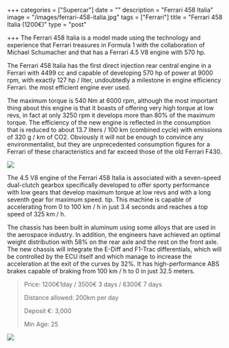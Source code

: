 +++
categories = ["Supercar"]
date = ""
description = "Ferrari 458 Italia"
image = "/images/ferrari-458-italia.jpg"
tags = ["Ferrari"]
title = "Ferrari 458 Italia (1200€)"
type = "post"

+++
The Ferrari 458 Italia is a model made using the technology and experience that Ferrari treasures in Formula 1 with the collaboration of Michael Schumacher and that has a Ferrari 4.5 V8 engine with 570 hp.

The Ferrari 458 Italia has the first direct injection rear central engine in a Ferrari with 4499 cc and capable of developing 570 hp of power at 9000 rpm, with exactly 127 hp / liter, undoubtedly a milestone in engine efficiency Ferrari. the most efficient engine ever used.

The maximum torque is 540 Nm at 6000 rpm, although the most important thing about this engine is that it boasts of offering very high torque at low revs, in fact at only 3250 rpm it develops more than 80% of the maximum torque. The efficiency of the new engine is reflected in the consumption that is reduced to about 13.7 liters / 100 km (combined cycle) with emissions of 320 g / km of CO2. Obviously it will not be enough to convince any environmentalist, but they are unprecedented consumption figures for a Ferrari of these characteristics and far exceed those of the old Ferrari F430.

![](/images/ferrari-italia2.jpg)

The 4.5 V8 engine of the Ferrari 458 Italia is associated with a seven-speed dual-clutch gearbox specifically developed to offer sporty performance with low gears that develop maximum torque at low revs and with a long seventh gear for maximum speed. tip. This machine is capable of accelerating from 0 to 100 km / h in just 3.4 seconds and reaches a top speed of 325 km / h.

The chassis has been built in aluminum using some alloys that are used in the aerospace industry. In addition, the engineers have achieved an optimal weight distribution with 58% on the rear axle and the rest on the front axle. The new chassis will integrate the E-Diff and F1-Trac differentials, which will be controlled by the ECU itself and which manage to increase the acceleration at the exit of the curves by 32%. It has high-performance ABS brakes capable of braking from 100 km / h to 0 in just 32.5 meters.

> Price: 1200€1day / 3500€ 3 days / 6300€ 7 days
>
> Distance allowed: 200km per day
>
> Deposit €: 3,000
>
> Min Age: 25

[![](/images/boton.png)](https://supercar2.netlify.app/contact/ "Book")